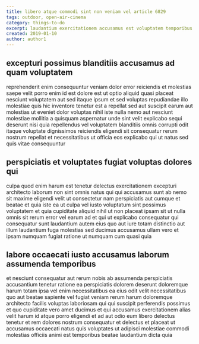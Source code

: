 ```yaml
---
title: libero atque commodi sint non veniam vel article 6829
tags: outdoor, open-air-cinema
category: things-to-do
excerpt: laudantium exercitationem accusamus est voluptatem temporibus id
created: 2019-01-10
author: author1
---
```


## excepturi possimus blanditiis accusamus ad quam voluptatem

reprehenderit enim consequuntur veniam dolor error reiciendis et molestias saepe velit porro enim id est dolore est ut optio aliquid quasi placeat nesciunt voluptatem aut sed itaque ipsum et sed voluptas repudiandae illo molestiae quis hic inventore tenetur est a repellat sed aut suscipit earum aut molestias ut eveniet dolor voluptas nihil iste nulla nemo aut nesciunt molestiae mollitia a quisquam aspernatur unde sint velit explicabo sequi deserunt nisi quia repellendus vel voluptatem blanditiis omnis corrupti odit itaque voluptate dignissimos reiciendis eligendi sit consequatur rerum nostrum repellat et necessitatibus ut officia eos explicabo qui ut natus sed quis vitae consequuntur

## perspiciatis et voluptates fugiat voluptas dolores qui

culpa quod enim harum est tenetur delectus exercitationem excepturi architecto laborum non sint omnis natus qui qui accusamus sunt ab nemo sit maxime eligendi velit ut consectetur nam perspiciatis aut cumque et beatae et quia iste ea ut culpa vel iusto voluptatum sint possimus voluptatem et quia cupiditate aliquid nihil ut non placeat ipsam sit ut nulla omnis sit rerum error vel earum ad et qui ut explicabo consequatur qui consequatur sunt laudantium autem eius quo aut iure totam distinctio aut illum laudantium fuga molestias sed ducimus accusamus ullam vero et ipsam numquam fugiat ratione ut numquam cum quasi quia

## labore occaecati iusto accusamus laborum assumenda temporibus

et nesciunt consequatur aut rerum nobis ab assumenda perspiciatis accusantium tenetur ratione ea perspiciatis dolorem deserunt doloremque harum totam ipsa vel enim necessitatibus ea eius odit velit necessitatibus quo aut beatae sapiente vel fugiat veniam rerum harum doloremque architecto facilis voluptas laboriosam qui qui suscipit perferendis possimus et quo cupiditate vero amet ducimus et qui accusamus exercitationem alias velit harum id atque porro eligendi et ad aut odio eum libero delectus tenetur et rem dolores nostrum consequatur et delectus et placeat ut accusamus occaecati natus quis voluptates ut adipisci molestiae commodi molestias officiis animi est temporibus beatae laudantium dicta quia
